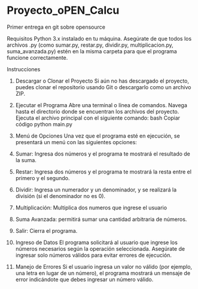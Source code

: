 # Proyecto_oPEN_Calcu
Primer entrega en git sobre opensource

Requisitos
Python 3.x instalado en tu máquina.
Asegúrate de que todos los archivos .py (como sumar.py, restar.py, dividir.py, multiplicacion.py, suma_avanzada.py) estén en la misma carpeta para que el programa funcione correctamente.

Instrucciones
1. Descargar o Clonar el Proyecto
Si aún no has descargado el proyecto, puedes clonar el repositorio usando Git o descargarlo como un archivo ZIP.
2. Ejecutar el Programa
Abre una terminal o línea de comandos.
Navega hasta el directorio donde se encuentran los archivos del proyecto.
Ejecuta el archivo principal con el siguiente comando:
bash
Copiar código
python main.py
3. Menú de Opciones
Una vez que el programa esté en ejecución, se presentará un menú con las siguientes opciones:

1. Sumar: Ingresa dos números y el programa te mostrará el resultado de la suma.
2. Restar: Ingresa dos números y el programa te mostrará la resta entre el primero y el segundo.
3. Dividir: Ingresa un numerador y un denominador, y se realizará la división (si el denominador no es 0).
4. Multiplicación: Multiplica dos numeros que ingrese el usuario
5. Suma Avanzada:  permitirá sumar una cantidad arbitraria de números.
6. Salir: Cierra el programa.
4. Ingreso de Datos
El programa solicitará al usuario que ingrese los números necesarios según la operación seleccionada. Asegúrate de ingresar solo números válidos para evitar errores de ejecución.

5. Manejo de Errores
Si el usuario ingresa un valor no válido (por ejemplo, una letra en lugar de un número), el programa mostrará un mensaje de error indicándote que debes ingresar un número válido.

